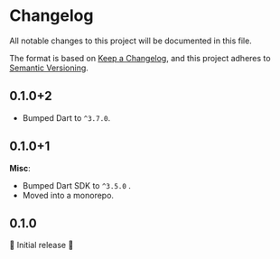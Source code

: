 <!-- #region(HEADER) -->
# Changelog

All notable changes to this project will be documented in this file.

The format is based on [Keep a Changelog](https://keepachangelog.com/en/1.1.0/),
and this project adheres to [Semantic Versioning](https://semver.org/spec/v2.0.0.html).

<!-- #endregion -->

## 0.1.0+2

- Bumped Dart to `^3.7.0`.

## 0.1.0+1

**Misc**:

- Bumped Dart SDK to `^3.5.0` .
- Moved into a monorepo.

## 0.1.0

🎉 Initial release 🎉

